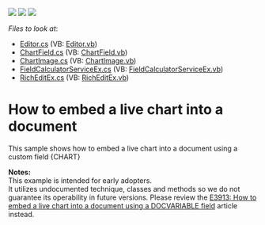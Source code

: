<!-- default badges list -->
![](https://img.shields.io/endpoint?url=https://codecentral.devexpress.com/api/v1/VersionRange/128610137/14.1.3%2B)
[![](https://img.shields.io/badge/Open_in_DevExpress_Support_Center-FF7200?style=flat-square&logo=DevExpress&logoColor=white)](https://supportcenter.devexpress.com/ticket/details/E20024)
[![](https://img.shields.io/badge/📖_How_to_use_DevExpress_Examples-e9f6fc?style=flat-square)](https://docs.devexpress.com/GeneralInformation/403183)
<!-- default badges end -->
<!-- default file list -->
*Files to look at*:

* [Editor.cs](./CS/Editor.cs) (VB: [Editor.vb](./VB/Editor.vb))
* [ChartField.cs](./CS/Extensions/Chart/ChartField.cs) (VB: [ChartField.vb](./VB/Extensions/Chart/ChartField.vb))
* [ChartImage.cs](./CS/Extensions/Chart/ChartImage.cs) (VB: [ChartImage.vb](./VB/Extensions/Chart/ChartImage.vb))
* [FieldCalculatorServiceEx.cs](./CS/Extensions/Chart/FieldCalculatorServiceEx.cs) (VB: [FieldCalculatorServiceEx.vb](./VB/Extensions/Chart/FieldCalculatorServiceEx.vb))
* [RichEditEx.cs](./CS/Extensions/RichEditEx.cs) (VB: [RichEditEx.vb](./VB/Extensions/RichEditEx.vb))
<!-- default file list end -->
# How to embed a live chart into a document


<p>This sample shows how to embed a live chart into a document using a custom field {CHART}</p><p><strong>Notes:<br />
</strong>This example is intended for early adopters. <br />
It utilizes undocumented technique, classes and methods so we do not guarantee its operability in future versions. Please review the <a href="https://www.devexpress.com/Support/Center/p/E3913">E3913: How to embed a live chart into a document using a DOCVARIABLE field</a> article instead.</p>

<br/>


